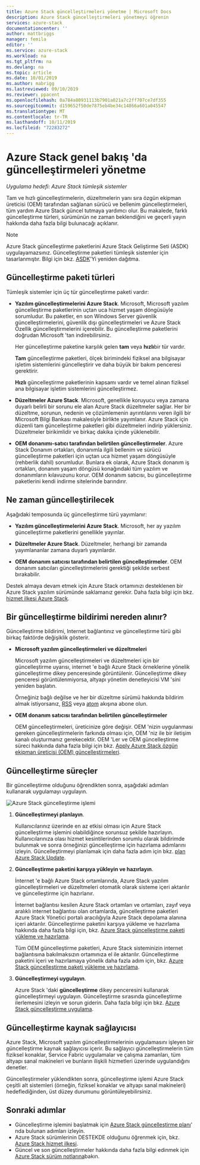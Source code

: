```yaml
---
title: Azure Stack güncelleştirmeleri yönetme | Microsoft Docs
description: Azure Stack güncelleştirmeleri yönetmeyi öğrenin
services: azure-stack
documentationcenter: ''
author: mattbriggs
manager: femila
editor: ''
ms.service: azure-stack
ms.workload: na
ms.tgt_pltfrm: na
ms.devlang: na
ms.topic: article
ms.date: 10/01/2019
ms.author: mabrigg
ms.lastreviewed: 09/10/2019
ms.reviewer: ppacent
ms.openlocfilehash: 0a784a80931113b7901a021a7c2ff707ce7df355
ms.sourcegitcommit: d159652f50de7875eb4be34c14866a601a045547
ms.translationtype: MT
ms.contentlocale: tr-TR
ms.lasthandoff: 10/11/2019
ms.locfileid: "72283272"
---
```

# <a name="manage-updates-in-azure-stack-overview"></a>Azure Stack genel bakış 'da güncelleştirmeleri yönetme

*Uygulama hedefi: Azure Stack tümleşik sistemler*

Tam ve hızlı güncelleştirmelerin, düzeltmelerin yanı sıra özgün ekipman üreticisi (OEM) tarafından sağlanan sürücü ve bellenim güncelleştirmeleri, tüm yardım Azure Stack güncel tutmaya yardımcı olur. Bu makalede, farklı güncelleştirme türleri, sürümünün ne zaman beklendiğini ve geçerli yayın hakkında daha fazla bilgi bulunacağı açıklanır.

> [!Note]  
> Azure Stack güncelleştirme paketlerini Azure Stack Geliştirme Seti (ASDK) uygulayamazsınız. Güncelleştirme paketleri tümleşik sistemler için tasarlanmıştır. Bilgi için bkz. [ASDK](https://docs.microsoft.com/azure-stack/asdk/asdk-redeploy)'Yi yeniden dağıtma.

## <a name="update-package-types"></a>Güncelleştirme paketi türleri

Tümleşik sistemler için üç tür güncelleştirme paketi vardır:

-   **Yazılım güncelleştirmelerini Azure Stack**. Microsoft, Microsoft yazılım güncelleştirme paketlerinin uçtan uca hizmet yaşam döngüsüyle sorumludur. Bu paketler, en son Windows Server güvenlik güncelleştirmelerini, güvenlik dışı güncelleştirmeleri ve Azure Stack Özellik güncelleştirmelerini içerebilir. Bu güncelleştirme paketlerini doğrudan Microsoft 'tan indirebilirsiniz.

    Her güncelleştirme paketine karşılık gelen **tam** veya **hızlı**bir tür vardır. 
 
    **Tam** güncelleştirme paketleri, ölçek birimindeki fiziksel ana bilgisayar işletim sistemlerini güncelleştirir ve daha büyük bir bakım penceresi gerektirir. 

    **Hızlı** güncelleştirme paketlerinin kapsamı vardır ve temel alınan fiziksel ana bilgisayar işletim sistemlerini güncelleştirmez.

-   **Düzeltmeler Azure Stack**. Microsoft, genellikle koruyucu veya zamana duyarlı belirli bir sorunu ele alan Azure Stack düzeltmeler sağlar. Her bir düzeltme, sorunun, nedenin ve çözümlemenin ayrıntılarını veren ilgili bir Microsoft Bilgi Bankası makalesiyle birlikte yayımlanır. Azure Stack için düzenli tam güncelleştirme paketleri gibi düzeltmeleri indirip yüklersiniz. Düzeltmeler birikimlidir ve birkaç dakika içinde yüklenebilir.

-   **OEM donanımı-satıcı tarafından belirtilen güncelleştirmeler**. Azure Stack Donanım ortakları, donanımla ilgili bellenim ve sürücü güncelleştirme paketleri için uçtan uca hizmet yaşam döngüsüyle (rehberlik dahil) sorumludur. Bunlara ek olarak, Azure Stack donanım iş ortakları, donanım yaşam döngüsü konağındaki tüm yazılım ve donanımların kılavuzunu korur. OEM donanım satıcısı, bu güncelleştirme paketlerini kendi indirme sitelerinde barındırır.

## <a name="when-to-update"></a>Ne zaman güncelleştirilecek

Aşağıdaki temposunda üç güncelleştirme türü yayımlanır:

-   **Yazılım güncelleştirmelerini Azure Stack**. Microsoft, her ay yazılım güncelleştirme paketlerini genellikle yayınlar.

-   **Düzeltmeler Azure Stack**. Düzeltmeler, herhangi bir zamanda yayımlananlar zamana duyarlı yayınlardır.

-   **OEM donanım satıcısı tarafından belirtilen güncelleştirmeler**. OEM donanım satıcıları güncelleştirmelerini gerektiği şekilde serbest bırakabilir.

Destek almaya devam etmek için Azure Stack ortamınızı desteklenen bir Azure Stack yazılım sürümünde saklamanız gerekir. Daha fazla bilgi için bkz. [hizmet ilkesi Azure Stack](azure-stack-update-servicing-policy.md).

## <a name="where-to-get-notice-of-an-update"></a>Bir güncelleştirme bildirimi nereden alınır?

Güncelleştirme bildirimi, Internet bağlantınız ve güncelleştirme türü gibi birkaç faktörde değişiklik gösterir.

- **Microsoft yazılım güncelleştirmeleri ve düzeltmeleri** 

    Microsoft yazılım güncelleştirmeleri ve düzeltmeleri için bir güncelleştirme uyarısı, internet 'e bağlı Azure Stack örneklerine yönelik güncelleştirme dikey penceresinde görüntülenir. Güncelleştirme dikey penceresi görüntülenmiyorsa, altyapı yönetim denetleyicisi VM 'sini yeniden başlatın.

    Örneğiniz bağlı değilse ve her bir düzeltme sürümü hakkında bildirim almak istiyorsanız, [RSS](https://support.microsoft.com/app/content/api/content/feeds/sap/en-us/32d322a8-acae-202d-e9a9-7371dccf381b/rss) veya [atom](https://support.microsoft.com/app/content/api/content/feeds/sap/en-us/32d322a8-acae-202d-e9a9-7371dccf381b/atom) akışına abone olun.

- **OEM donanım satıcısı tarafından belirtilen güncelleştirmeler**

    OEM güncelleştirmeleri, üreticinize göre değişir. OEM 'nizin uygulanması gereken güncelleştirmelerin farkında olması için, OEM 'niz ile bir iletişim kanalı oluşturmanız gerekecektir. OEM 'Ler ve OEM güncelleştirme süreci hakkında daha fazla bilgi için bkz. [Apply Azure Stack özgün ekipman üreticisi (OEM) güncelleştirmeleri](azure-stack-update-oem.md).

## <a name="update-processes"></a>Güncelleştirme süreçler

Bir güncelleştirme olduğunu öğrendikten sonra, aşağıdaki adımları kullanarak uygulamayı uygulayın.

![Azure Stack güncelleştirme işlemi](./media/azure-stack-updates/azure-stack-update-process.png)

1. **Güncelleştirmeyi planlayın**.

    Kullanıcılarınız üzerinde en az etkisi olması için Azure Stack güncelleştirme işlemini olabildiğince sorunsuz şekilde hazırlayın. Kullanıcılarınıza olası hizmet kesintilerinden sorumlu olarak bildirimde bulunmak ve sonra örneğinizi güncelleştirme için hazırlama adımlarını izleyin. Güncelleştirmeyi planlamak için daha fazla adım için bkz. [plan Azure Stack Update](azure-stack-update-plan.md).

2. **Güncelleştirme paketini karşıya yükleyin ve hazırlayın**.

    İnternet 'e bağlı Azure Stack ortamlarında, Azure Stack yazılım güncelleştirmeleri ve düzeltmeleri otomatik olarak sisteme içeri aktarılır ve güncelleştirme için hazırlanır.

    İnternet bağlantısı kesilen Azure Stack ortamları ve ortamları, zayıf veya aralıklı internet bağlantısı olan ortamlarda, güncelleştirme paketleri Azure Stack Yönetici portalı aracılığıyla Azure Stack depolama alanına içeri aktarılır. Güncelleştirme paketini karşıya yükleme ve hazırlama hakkında daha fazla bilgi için, bkz. [Azure Stack güncelleştirme paketi yükleme ve hazırlama](azure-stack-update-prepare-package.md).

    Tüm OEM güncelleştirme paketleri, Azure Stack sisteminizin internet bağlantısına bakılmaksızın ortamınıza el ile aktarılır. Güncelleştirme paketini içeri ve hazırlamaya yönelik daha fazla adım için, bkz. [Azure Stack güncelleştirme paketi yükleme ve hazırlama](azure-stack-update-prepare-package.md).

3. **Güncelleştirmeyi uygulayın**.

    Azure Stack 'daki **güncelleştirme** dikey penceresini kullanarak güncelleştirmeyi uygulayın. Güncelleştirme sırasında güncelleştirme ilerlemesini izleyin ve sorun giderin. Daha fazla bilgi için bkz. [Azure Stack güncelleştirme uygulama](azure-stack-apply-updates.md).

## <a name="the-update-resource-provider"></a>Güncelleştirme kaynak sağlayıcısı

Azure Stack, Microsoft yazılım güncelleştirmelerinin uygulamasını işleyen bir güncelleştirme kaynak sağlayıcısı içerir. Bu sağlayıcı güncelleştirmelerin tüm fiziksel konaklar, Service Fabric uygulamalar ve çalışma zamanları, tüm altyapı sanal makineleri ve bunların ilişkili hizmetleri üzerinde uygulandığını denetler.

Güncelleştirmeler yüklendikten sonra, güncelleştirme işlemi Azure Stack çeşitli alt sistemleri (örneğin, fiziksel konaklar ve altyapı sanal makineleri) hedeflediğinden, üst düzey durumunu görüntüleyebilirsiniz.

## <a name="next-steps"></a>Sonraki adımlar

- Güncelleştirme işlemini başlatmak için [Azure Stack güncelleştirme planı](azure-stack-update-plan.md)' nda bulunan adımları izleyin.
- Azure Stack sürümlerinin DESTEKDE olduğunu öğrenmek için, bkz. [Azure Stack hizmet ilkesi](azure-stack-servicing-policy.md).  
- Güncel ve son güncelleştirmeler hakkında daha fazla bilgi edinmek için [Azure Stack sürüm notlarına](release-notes.md)bakın.
